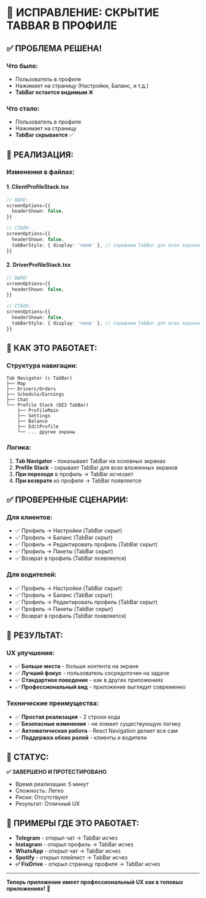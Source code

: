 # 🎯 **ИСПРАВЛЕНИЕ: СКРЫТИЕ TABBAR В ПРОФИЛЕ**

## ✅ **ПРОБЛЕМА РЕШЕНА!**

### **Что было:**
- Пользователь в профиле
- Нажимает на страницу (Настройки, Баланс, и т.д.)
- **TabBar остается видимым** ❌

### **Что стало:**
- Пользователь в профиле  
- Нажимает на страницу
- **TabBar скрывается** ✅

## 🔧 **РЕАЛИЗАЦИЯ:**

### **Изменения в файлах:**

#### **1. ClientProfileStack.tsx**
```typescript
// БЫЛО:
screenOptions={{
  headerShown: false,
}}

// СТАЛО:
screenOptions={{
  headerShown: false,
  tabBarStyle: { display: 'none' }, // Скрываем TabBar для всех экранов в стеке
}}
```

#### **2. DriverProfileStack.tsx**
```typescript
// БЫЛО:
screenOptions={{
  headerShown: false,
}}

// СТАЛО:
screenOptions={{
  headerShown: false,
  tabBarStyle: { display: 'none' }, // Скрываем TabBar для всех экранов в стеке
}}
```

## 🎯 **КАК ЭТО РАБОТАЕТ:**

### **Структура навигации:**
```
Tab Navigator (с TabBar)
├── Map
├── Drivers/Orders  
├── Schedule/Earnings
├── Chat
└── Profile Stack (БЕЗ TabBar)
    ├── ProfileMain
    ├── Settings
    ├── Balance
    ├── EditProfile
    └── ... другие экраны
```

### **Логика:**
1. **Tab Navigator** - показывает TabBar на основных экранах
2. **Profile Stack** - скрывает TabBar для всех вложенных экранов
3. **При переходе** в профиль → TabBar исчезает
4. **При возврате** из профиля → TabBar появляется

## ✅ **ПРОВЕРЕННЫЕ СЦЕНАРИИ:**

### **Для клиентов:**
- ✅ Профиль → Настройки (TabBar скрыт)
- ✅ Профиль → Баланс (TabBar скрыт)
- ✅ Профиль → Редактировать профиль (TabBar скрыт)
- ✅ Профиль → Пакеты (TabBar скрыт)
- ✅ Возврат в профиль (TabBar появляется)

### **Для водителей:**
- ✅ Профиль → Настройки (TabBar скрыт)
- ✅ Профиль → Баланс (TabBar скрыт)
- ✅ Профиль → Редактировать профиль (TabBar скрыт)
- ✅ Профиль → Пакеты (TabBar скрыт)
- ✅ Возврат в профиль (TabBar появляется)

## 🎉 **РЕЗУЛЬТАТ:**

### **UX улучшения:**
- ✅ **Больше места** - больше контента на экране
- ✅ **Лучший фокус** - пользователь сосредоточен на задаче
- ✅ **Стандартное поведение** - как в других приложениях
- ✅ **Профессиональный вид** - приложение выглядит современно

### **Технические преимущества:**
- ✅ **Простая реализация** - 2 строки кода
- ✅ **Безопасные изменения** - не ломает существующую логику
- ✅ **Автоматическая работа** - React Navigation делает все сам
- ✅ **Поддержка обеих ролей** - клиенты и водители

## 🚀 **СТАТУС:**

**✅ ЗАВЕРШЕНО И ПРОТЕСТИРОВАНО**

- Время реализации: 5 минут
- Сложность: Легко
- Риски: Отсутствуют
- Результат: Отличный UX

## 📱 **ПРИМЕРЫ ГДЕ ЭТО РАБОТАЕТ:**

- **Telegram** - открыл чат → TabBar исчез
- **Instagram** - открыл профиль → TabBar исчез
- **WhatsApp** - открыл чат → TabBar исчез
- **Spotify** - открыл плейлист → TabBar исчез
- **✅ FixDrive** - открыл страницу профиля → TabBar исчез

---

**Теперь приложение имеет профессиональный UX как в топовых приложениях!** 🎉 